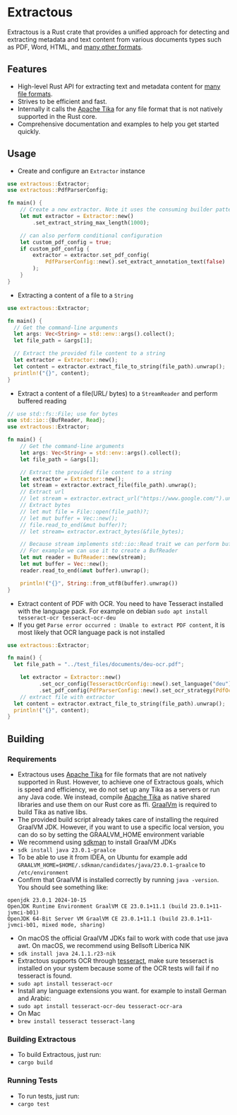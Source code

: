 # Extractous

Extractous is a Rust crate that provides a unified approach for detecting and extracting metadata and text content from
various documents
types such as PDF, Word, HTML, and [many other formats](#supported-file-formats).

## Features

* High-level Rust API for extracting text and metadata content for [many file formats](#supported-file-formats).
* Strives to be efficient and fast.
* Internally it calls the [Apache Tika](https://tika.apache.org/) for any file format that is not natively supported in the Rust core.
* Comprehensive documentation and examples to help you get started quickly.

## Usage

* Create and configure an `Extractor` instance
```rust
use extractous::Extractor;
use extractous::PdfParserConfig;

fn main() {
    // Create a new extractor. Note it uses the consuming builder pattern
    let mut extractor = Extractor::new()
        .set_extract_string_max_length(1000);

    // can also perform conditional configuration
    let custom_pdf_config = true;
    if custom_pdf_config {
        extractor = extractor.set_pdf_config(
            PdfParserConfig::new().set_extract_annotation_text(false)
        );
    }
}
```

* Extracting a content of a file to a `String`
```rust
use extractous::Extractor;

fn main() {
  // Get the command-line arguments
  let args: Vec<String> = std::env::args().collect();
  let file_path = &args[1];

  // Extract the provided file content to a string
  let extractor = Extractor::new();
  let content = extractor.extract_file_to_string(file_path).unwrap();
  println!("{}", content);
}
```

* Extract a content of a file(URL/ bytes) to a `StreamReader` and perform buffered reading
```rust
// use std::fs::File; use for bytes
use std::io::{BufReader, Read};
use extractous::Extractor;

fn main() {
    // Get the command-line arguments
    let args: Vec<String> = std::env::args().collect();
    let file_path = &args[1];

    // Extract the provided file content to a string
    let extractor = Extractor::new();
    let stream = extractor.extract_file(file_path).unwrap();
    // Extract url
    // let stream = extractor.extract_url("https://www.google.com/").unwrap();
    // Extract bytes
    // let mut file = File::open(file_path)?;
    // let mut buffer = Vec::new();
    // file.read_to_end(&mut buffer)?;
    // let stream= extractor.extract_bytes(&file_bytes);

    // Because stream implements std::io::Read trait we can perform buffered reading
    // For example we can use it to create a BufReader
    let mut reader = BufReader::new(stream);
    let mut buffer = Vec::new();
    reader.read_to_end(&mut buffer).unwrap();

    println!("{}", String::from_utf8(buffer).unwrap())
}
```

* Extract content of PDF with OCR. You need to have Tesseract installed with the language pack. For example on debian `sudo apt install tesseract-ocr tesseract-ocr-deu`
* If you get `Parse error occurred : Unable to extract PDF content`, it is most likely that OCR language pack is not installed
```rust
use extractous::Extractor;

fn main() {
  let file_path = "../test_files/documents/deu-ocr.pdf";

    let extractor = Extractor::new()
          .set_ocr_config(TesseractOcrConfig::new().set_language("deu"))
          .set_pdf_config(PdfParserConfig::new().set_ocr_strategy(PdfOcrStrategy::OCR_ONLY));
    // extract file with extractor
  let content = extractor.extract_file_to_string(file_path).unwrap();
  println!("{}", content);
}
```


## Building

### Requirements
* Extractous uses [Apache Tika](https://tika.apache.org/) for file formats that are not natively supported in Rust.
  However, to achieve one of Extractous goals, which is speed and efficiency, we do not set up any Tika as a servers or
  run any Java code. We instead, compile [Apache Tika](https://tika.apache.org/) as native shared libraries and use
  them on our Rust core as ffi. [GraalVm](https://www.graalvm.org/) is required to build Tika as native libs.
* The provided build script already takes care of installing the required GraalVM JDK. However, if you want to use a
  specific local version, you can do so by setting the GRAALVM_HOME environment variable
* We recommend using [sdkman](https://sdkman.io/install) to install GraalVM JDKs
* `sdk install java 23.0.1-graalce`
* To be able to use it from IDEA, on Ubuntu for example add `GRAALVM_HOME=$HOME/.sdkman/candidates/java/23.0.1-graalce` to `/etc/environment`
* Confirm that GraalVM is installed correctly by running `java -version`. You should see something like:
```text
openjdk 23.0.1 2024-10-15
OpenJDK Runtime Environment GraalVM CE 23.0.1+11.1 (build 23.0.1+11-jvmci-b01)
OpenJDK 64-Bit Server VM GraalVM CE 23.0.1+11.1 (build 23.0.1+11-jvmci-b01, mixed mode, sharing)
```
* On macOS the official GraalVM JDKs fail to work with code that use java awt. On macOS, we recommend using
  Bellsoft Liberica NIK
* `sdk install java 24.1.1.r23-nik`
* Extractous supports OCR through [tesseract](https://github.com/tesseract-ocr/tesseract), make sure tesseract is
installed on your system because some of the OCR tests will fail if no tesseract is found.
* `sudo apt install tesseract-ocr`
* Install any language extensions you want. for example to install German and Arabic:
* `sudo apt install tesseract-ocr-deu tesseract-ocr-ara`
* On Mac 
* `brew install tesseract tesseract-lang`

### Building Extractous
* To build Extractous, just run:
* `cargo build`

### Running Tests
* To run tests, just run:
* `cargo test`
